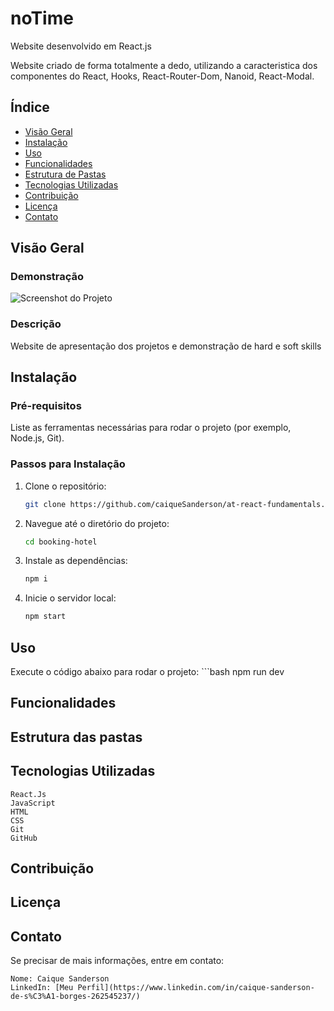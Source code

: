 
# noTime

Website desenvolvido em React.js

Website criado de forma totalmente a dedo, utilizando a caracteristica dos componentes do React, Hooks, React-Router-Dom, Nanoid, React-Modal.

## Índice

- [Visão Geral](#visão-geral)
- [Instalação](#instalação)
- [Uso](#uso)
- [Funcionalidades](#funcionalidades)
- [Estrutura de Pastas](#estrutura-de-pastas)
- [Tecnologias Utilizadas](#tecnologias-utilizadas)
- [Contribuição](#contribuição)
- [Licença](#licença)
- [Contato](#contato)

## Visão Geral

### Demonstração

![Screenshot do Projeto](link-para-imagem)

### Descrição

Website de apresentação dos projetos e demonstração de hard e soft skills

## Instalação

### Pré-requisitos

Liste as ferramentas necessárias para rodar o projeto (por exemplo, Node.js, Git).

### Passos para Instalação

1. Clone o repositório: 
   ```bash
   git clone https://github.com/caiqueSanderson/at-react-fundamentals.git

2. Navegue até o diretório do projeto:
   ```bash
   cd booking-hotel

3. Instale as dependências:
    ```bash
   npm i

4. Inicie o servidor local:
   ```bash
   npm start

## Uso

Execute o código abaixo para rodar o projeto:
    ```bash
    npm run dev

## Funcionalidades

## Estrutura das pastas

## Tecnologias Utilizadas
    React.Js
    JavaScript
    HTML
    CSS
    Git
    GitHub

## Contribuição

## Licença

## Contato
Se precisar de mais informações, entre em contato:

    Nome: Caique Sanderson
    LinkedIn: [Meu Perfil](https://www.linkedin.com/in/caique-sanderson-de-s%C3%A1-borges-262545237/)
